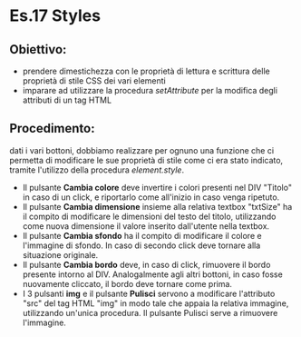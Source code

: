 # Es.17 Styles
## Obiettivo:
* prendere dimestichezza con le proprietà di lettura e scrittura delle proprietà di stile CSS dei vari elementi
* imparare ad utilizzare la procedura *setAttribute* per la modifica degli attributi di un tag HTML
## Procedimento:
dati i vari bottoni, dobbiamo realizzare per ognuno una funzione che ci permetta di modificare le sue proprietà di stile come ci era stato indicato, tramite l'utilizzo della procedura *element.style*.
* Il pulsante **Cambia colore** deve invertire i colori presenti nel DIV "Titolo" in caso di un click, e riportarlo come all'inizio in caso venga ripetuto.
* Il pulsante **Cambia dimensione** insieme alla relativa textbox "txtSize" ha il compito di modificare le dimensioni del testo del titolo, utilizzando come nuova dimensione il valore inserito dall'utente nella textbox.
* Il pulsante **Cambia sfondo** ha il compito di modificare il colore e l'immagine di sfondo. In caso di secondo click deve tornare alla situazione originale.
* Il pulsante **Cambia bordo** deve, in caso di click, rimuovere il bordo presente intorno al DIV. Analogalmente agli altri bottoni, in caso fosse nuovamente cliccato, il bordo deve tornare come prima.
* I 3 pulsanti **img** e il pulsante **Pulisci** servono a modificare l'attributo "src" del tag HTML "img" in modo tale che appaia la relativa immagine, utilizzando un'unica procedura. Il pulsante Pulisci serve a rimuovere l'immagine. 